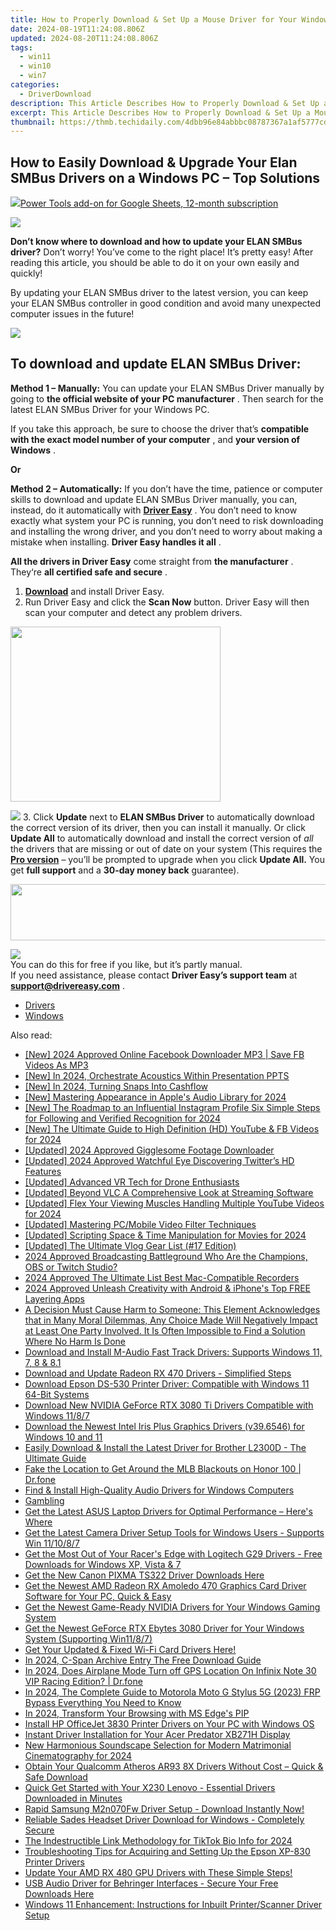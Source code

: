 ```yaml
---
title: How to Properly Download & Set Up a Mouse Driver for Your Windows 7 PC
date: 2024-08-19T11:24:08.806Z
updated: 2024-08-20T11:24:08.806Z
tags:
  - win11
  - win10
  - win7
categories:
  - DriverDownload
description: This Article Describes How to Properly Download & Set Up a Mouse Driver for Your Windows 7 PC
excerpt: This Article Describes How to Properly Download & Set Up a Mouse Driver for Your Windows 7 PC
thumbnail: https://thmb.techidaily.com/4dbb96e84abbbc08787367a1af5777cd4560a19b1ed332d7a4f64409037b9669.jpg
---
```


## How to Easily Download & Upgrade Your Elan SMBus Drivers on a Windows PC – Top Solutions

<!-- affiliate ads begin -->
<a href="https://secure.2checkout.com/order/checkout.php?PRODS=4721564&QTY=1&AFFILIATE=108875&CART=1"><img src="https://secure.avangate.com/images/merchant/c14a8df1e1b4d5297e9cb30cb34d5a00/products/copy_power-tools-48.png" border="0">Power Tools add-on for Google Sheets, 12-month subscription</a>
<!-- affiliate ads end -->
![](https://images.drivereasy.com/wp-content/uploads/2019/01/Snap912-300x204.png)

 **Don’t know where to download and how to update your ELAN SMBus driver?** Don’t worry! You’ve come to the right place! It’s pretty easy! After reading this article, you should be able to do it on your own easily and quickly!

 By updating your ELAN SMBus driver to the latest version, you can keep your ELAN SMBus controller in good condition and avoid many unexpected computer issues in the future!

<!-- affiliate ads begin -->
<a href="https://store.massmailsoftware.com/order/checkout.php?PRODS=1047974&QTY=1&AFFILIATE=108875&CART=1"><img src="https://secure.avangate.com/images/merchant/dc87c13749315c7217cdc4ac692e704c/banera_for_partners-04_%281%29.jpg" border="0"></a>
<!-- affiliate ads end -->
## **To download and update ELAN SMBus Driver:**

**Method 1 – Manually:**  You can update your ELAN SMBus Driver manually by going to **the official website of your PC manufacturer** . Then search for the latest ELAN SMBus Driver for your Windows PC.

 If you take this approach, be sure to choose the driver that’s **compatible with the exact model number of your computer** , and **your version of Windows** .

**Or**

**Method 2 – Automatically:**   If you don’t have the time, patience or computer skills to download and update ELAN SMBus Driver manually, you can, instead, do it automatically with **[Driver Easy](https://tools.techidaily.com/drivereasy/download/)**  .  You don’t need to know exactly what system your PC is running, you don’t need to risk downloading and installing the wrong driver, and you don’t need to worry about making a mistake when installing. **Driver Easy handles it all** .

**All the drivers in Driver Easy** come straight from **the manufacturer** . They‘re **all certified safe and secure** .

1. **[Download](https://tools.techidaily.com/drivereasy/download/)**  and install Driver Easy.
2. Run Driver Easy and click the **Scan Now**  button. Driver Easy will then scan your computer and detect any problem drivers.  
<!-- affiliate ads begin -->
<a href="https://laganoo.pxf.io/c/5597632/1657397/16446" target="_top" id="1657397"><img src="//a.impactradius-go.com/display-ad/16446-1657397" border="0" alt="" width="336" height="280"/></a><img height="0" width="0" src="https://imp.pxf.io/i/5597632/1657397/16446" style="position:absolute;visibility:hidden;" border="0" />
<!-- affiliate ads end -->
![](https://images.drivereasy.com/wp-content/uploads/2019/01/snap000265.png)
3. Click **Update**  next to **ELAN SMBus Driver** to automatically download the correct version of its driver, then you can install it manually. Or click **Update All**  to automatically download and install the correct version of _all_  the drivers that are missing or out of date on your system (This requires the **[Pro version](https://tools.techidaily.com/drivereasy/download/)**  – you’ll be prompted to upgrade when you click **Update All.** You get **full support**  and a **30-day money back**  guarantee).  
<!-- affiliate ads begin -->
<a href="https://newchic.sjv.io/c/5597632/1659704/14420" target="_top" id="1659704"><img src="//a.impactradius-go.com/display-ad/14420-1659704" border="0" alt="" width="728" height="90"/></a><img height="0" width="0" src="https://imp.pxf.io/i/5597632/1659704/14420" style="position:absolute;visibility:hidden;" border="0" />
<!-- affiliate ads end -->
![](https://images.drivereasy.com/wp-content/uploads/2019/01/snap000266.png)  
 You can do this for free if you like, but it’s partly manual.  
 If you need assistance, please contact **Driver Easy’s support team** at [**support@drivereasy.com**](https://tools.techidaily.com/drivereasy/download/) .

* [Drivers](https://tools.techidaily.com/drivereasy/download/)
* [Windows](https://tools.techidaily.com/drivereasy/download/)

<ins class="adsbygoogle"
     style="display:block"
     data-ad-format="autorelaxed"
     data-ad-client="ca-pub-7571918770474297"
     data-ad-slot="1223367746"></ins>



<ins class="adsbygoogle"
     style="display:block"
     data-ad-client="ca-pub-7571918770474297"
     data-ad-slot="8358498916"
     data-ad-format="auto"
     data-full-width-responsive="true"></ins>

<span class="atpl-alsoreadstyle">Also read:</span>
<div><ul>
<li><a href="https://facebook-videos.techidaily.com/new-2024-approved-online-facebook-downloader-mp3-save-fb-videos-as-mp3/"><u>[New] 2024 Approved  Online Facebook Downloader MP3 | Save FB Videos As MP3</u></a></li>
<li><a href="https://article-tips.techidaily.com/new-in-2024-orchestrate-acoustics-within-presentation-ppts/"><u>[New] In 2024, Orchestrate Acoustics Within Presentation PPTS</u></a></li>
<li><a href="https://snapchat-videos.techidaily.com/new-in-2024-turning-snaps-into-cashflow/"><u>[New] In 2024, Turning Snaps Into Cashflow</u></a></li>
<li><a href="https://fox-friendly.techidaily.com/new-mastering-appearance-in-apples-audio-library-for-2024/"><u>[New] Mastering Appearance in Apple's Audio Library for 2024</u></a></li>
<li><a href="https://instagram-video-files.techidaily.com/new-the-roadmap-to-an-influential-instagram-profile-six-simple-steps-for-following-and-verified-recognition-for-2024/"><u>[New] The Roadmap to an Influential Instagram Profile  Six Simple Steps for Following and Verified Recognition for 2024</u></a></li>
<li><a href="https://facebook-video-files.techidaily.com/new-the-ultimate-guide-to-high-definition-hd-youtube-and-fb-videos-for-2024/"><u>[New] The Ultimate Guide to High Definition (HD) YouTube & FB Videos for 2024</u></a></li>
<li><a href="https://vp-tips.techidaily.com/updated-2024-approved-gigglesome-footage-downloader/"><u>[Updated] 2024 Approved  Gigglesome Footage Downloader</u></a></li>
<li><a href="https://twitter-videos.techidaily.com/updated-2024-approved-watchful-eye-discovering-twitters-hd-features/"><u>[Updated] 2024 Approved  Watchful Eye  Discovering Twitter’s HD Features</u></a></li>
<li><a href="https://extra-hints.techidaily.com/updated-advanced-vr-tech-for-drone-enthusiasts/"><u>[Updated] Advanced VR Tech for Drone Enthusiasts</u></a></li>
<li><a href="https://extra-lessons.techidaily.com/updated-beyond-vlc-a-comprehensive-look-at-streaming-software/"><u>[Updated] Beyond VLC  A Comprehensive Look at Streaming Software</u></a></li>
<li><a href="https://eaxpv-info.techidaily.com/updated-flex-your-viewing-muscles-handling-multiple-youtube-videos-for-2024/"><u>[Updated] Flex Your Viewing Muscles  Handling Multiple YouTube Videos for 2024</u></a></li>
<li><a href="https://extra-support.techidaily.com/updated-mastering-pcmobile-video-filter-techniques/"><u>[Updated] Mastering PC/Mobile Video Filter Techniques</u></a></li>
<li><a href="https://fox-links.techidaily.com/updated-scripting-space-and-time-manipulation-for-movies-for-2024/"><u>[Updated] Scripting Space & Time Manipulation for Movies for 2024</u></a></li>
<li><a href="https://facebook-record-videos.techidaily.com/updated-the-ultimate-vlog-gear-list-17-edition/"><u>[Updated] The Ultimate Vlog Gear List (#17 Edition)</u></a></li>
<li><a href="https://screen-recording.techidaily.com/2024-approved-broadcasting-battleground-who-are-the-champions-obs-or-twitch-studio/"><u>2024 Approved  Broadcasting Battleground  Who Are the Champions, OBS or Twitch Studio?</u></a></li>
<li><a href="https://desktop-recording.techidaily.com/2024-approved-the-ultimate-list-best-mac-compatible-recorders/"><u>2024 Approved  The Ultimate List  Best Mac-Compatible Recorders</u></a></li>
<li><a href="https://fox-friendly.techidaily.com/2024-approved-unleash-creativity-with-android-and-iphones-top-free-layering-apps/"><u>2024 Approved  Unleash Creativity with Android & iPhone's Top FREE Layering Apps</u></a></li>
<li><a href="https://hardware-help.techidaily.com/a-decision-must-cause-harm-to-someone-this-element-acknowledges-that-in-many-moral-dilemmas-any-choice-made-will-negatively-impact-at-least-one-party-involv263/"><u>A Decision Must Cause Harm to Someone: This Element Acknowledges that in Many Moral Dilemmas, Any Choice Made Will Negatively Impact at Least One Party Involved. It Is Often Impossible to Find a Solution Where No Harm Is Done</u></a></li>
<li><a href="https://hardware-help.techidaily.com/download-and-install-m-audio-fast-track-drivers-supports-windows-11-7-8-and-81/"><u>Download and Install M-Audio Fast Track Drivers: Supports Windows 11, 7, 8 & 8.1</u></a></li>
<li><a href="https://hardware-help.techidaily.com/download-and-update-radeon-rx-470-drivers-simplified-steps/"><u>Download and Update Radeon RX 470 Drivers - Simplified Steps</u></a></li>
<li><a href="https://hardware-help.techidaily.com/download-epson-ds-530-printer-driver-compatible-with-windows-11-64-bit-systems/"><u>Download Epson DS-530 Printer Driver: Compatible with Windows 11 64-Bit Systems</u></a></li>
<li><a href="https://hardware-help.techidaily.com/download-new-nvidia-geforce-rtx-3080-ti-drivers-compatible-with-windows-1187/"><u>Download New NVIDIA GeForce RTX 3080 Ti Drivers Compatible with Windows 11/8/7</u></a></li>
<li><a href="https://hardware-help.techidaily.com/download-the-newest-intel-iris-plus-graphics-drivers-v396546-for-windows-10-and-11/"><u>Download the Newest Intel Iris Plus Graphics Drivers (v39.6546) for Windows 10 and 11</u></a></li>
<li><a href="https://hardware-help.techidaily.com/easily-download-and-install-the-latest-driver-for-brother-l2300d-the-ultimate-guide/"><u>Easily Download & Install the Latest Driver for Brother L2300D - The Ultimate Guide</u></a></li>
<li><a href="https://fake-location.techidaily.com/fake-the-location-to-get-around-the-mlb-blackouts-on-honor-100-drfone-by-drfone-virtual-android/"><u>Fake the Location to Get Around the MLB Blackouts on Honor 100 | Dr.fone</u></a></li>
<li><a href="https://hardware-help.techidaily.com/find-and-install-high-quality-audio-drivers-for-windows-computers/"><u>Find & Install High-Quality Audio Drivers for Windows Computers</u></a></li>
<li><a href="https://hardware-help.techidaily.com/gambling/"><u>Gambling</u></a></li>
<li><a href="https://hardware-help.techidaily.com/1722977124757-get-the-latest-asus-laptop-drivers-for-optimal-performance-heres-where/"><u>Get the Latest ASUS Laptop Drivers for Optimal Performance – Here's Where</u></a></li>
<li><a href="https://hardware-help.techidaily.com/get-the-latest-camera-driver-setup-tools-for-windows-users-supports-win-111087/"><u>Get the Latest Camera Driver Setup Tools for Windows Users - Supports Win 11/10/8/7</u></a></li>
<li><a href="https://hardware-help.techidaily.com/get-the-most-out-of-your-racers-edge-with-logitech-g29-drivers-free-downloads-for-windows-xp-vista-and-7/"><u>Get the Most Out of Your Racer's Edge with Logitech G29 Drivers - Free Downloads for Windows XP, Vista & 7</u></a></li>
<li><a href="https://hardware-help.techidaily.com/1722979124601-get-the-new-canon-pixma-ts322-driver-downloads-here/"><u>Get the New Canon PIXMA TS322 Driver Downloads Here</u></a></li>
<li><a href="https://hardware-help.techidaily.com/get-the-newest-amd-radeon-rx-amoledo-470-graphics-card-driver-software-for-your-pc-quick-and-easy/"><u>Get the Newest AMD Radeon RX Amoledo 470 Graphics Card Driver Software for Your PC, Quick & Easy</u></a></li>
<li><a href="https://hardware-help.techidaily.com/get-the-newest-game-ready-nvidia-drivers-for-your-windows-gaming-system/"><u>Get the Newest Game-Ready NVIDIA Drivers for Your Windows Gaming System</u></a></li>
<li><a href="https://hardware-help.techidaily.com/get-the-newest-geforce-rtx-ebytes-3080-driver-for-your-windows-system-supporting-win1187/"><u>Get the Newest GeForce RTX Ebytes 3080 Driver for Your Windows System (Supporting Win11/8/7)</u></a></li>
<li><a href="https://hardware-help.techidaily.com/get-your-updated-and-fixed-wi-fi-card-drivers-here/"><u>Get Your Updated & Fixed Wi-Fi Card Drivers Here!</u></a></li>
<li><a href="https://extra-tips.techidaily.com/in-2024-c-span-archive-entry-the-free-download-guide/"><u>In 2024, C-Span Archive Entry  The Free Download Guide</u></a></li>
<li><a href="https://review-topics.techidaily.com/in-2024-does-airplane-mode-turn-off-gps-location-on-infinix-note-30-vip-racing-edition-drfone-by-drfone-virtual-android/"><u>In 2024, Does Airplane Mode Turn off GPS Location On Infinix Note 30 VIP Racing Edition? | Dr.fone</u></a></li>
<li><a href="https://android-frp.techidaily.com/in-2024-the-complete-guide-to-motorola-moto-g-stylus-5g-2023-frp-bypass-everything-you-need-to-know-by-drfone-android/"><u>In 2024, The Complete Guide to Motorola Moto G Stylus 5G (2023) FRP Bypass Everything You Need to Know</u></a></li>
<li><a href="https://some-approaches.techidaily.com/in-2024-transform-your-browsing-with-ms-edges-pip/"><u>In 2024, Transform Your Browsing with MS Edge's PIP</u></a></li>
<li><a href="https://hardware-help.techidaily.com/install-hp-officejet-3830-printer-drivers-on-your-pc-with-windows-os/"><u>Install HP OfficeJet 3830 Printer Drivers on Your PC with Windows OS</u></a></li>
<li><a href="https://hardware-help.techidaily.com/instant-driver-installation-for-your-acer-predator-xb271h-display/"><u>Instant Driver Installation for Your Acer Predator XB271H Display</u></a></li>
<li><a href="https://audio-editing.techidaily.com/new-harmonious-soundscape-selection-for-modern-matrimonial-cinematography-for-2024/"><u>New Harmonious Soundscape Selection for Modern Matrimonial Cinematography for 2024</u></a></li>
<li><a href="https://hardware-help.techidaily.com/obtain-your-qualcomm-atheros-ar93-8x-drivers-without-cost-quick-and-safe-download/"><u>Obtain Your Qualcomm Atheros AR93 8X Drivers Without Cost – Quick & Safe Download</u></a></li>
<li><a href="https://hardware-help.techidaily.com/quick-get-started-with-your-x230-lenovo-essential-drivers-downloaded-in-minutes/"><u>Quick Get Started with Your X230 Lenovo - Essential Drivers Downloaded in Minutes</u></a></li>
<li><a href="https://hardware-help.techidaily.com/1722963389521-rapid-samsung-m2n070fw-driver-setup-download-instantly-now/"><u>Rapid Samsung M2n070Fw Driver Setup - Download Instantly Now!</u></a></li>
<li><a href="https://hardware-help.techidaily.com/reliable-sades-headset-driver-download-for-windows-completely-secure/"><u>Reliable Sades Headset Driver Download for Windows - Completely Secure</u></a></li>
<li><a href="https://some-approaches.techidaily.com/the-indestructible-link-methodology-for-tiktok-bio-info-for-2024/"><u>The Indestructible Link Methodology for TikTok Bio Info for 2024</u></a></li>
<li><a href="https://hardware-help.techidaily.com/troubleshooting-tips-for-acquiring-and-setting-up-the-epson-xp-830-printer-drivers/"><u>Troubleshooting Tips for Acquiring and Setting Up the Epson XP-830 Printer Drivers</u></a></li>
<li><a href="https://hardware-help.techidaily.com/1722978244622-update-your-amd-rx-480-gpu-drivers-with-these-simple-steps/"><u>Update Your AMD RX 480 GPU Drivers with These Simple Steps!</u></a></li>
<li><a href="https://hardware-help.techidaily.com/usb-audio-driver-for-behringer-interfaces-secure-your-free-downloads-here/"><u>USB Audio Driver for Behringer Interfaces - Secure Your Free Downloads Here</u></a></li>
<li><a href="https://hardware-help.techidaily.com/windows-11-enhancement-instructions-for-inbuilt-printerscanner-driver-setup/"><u>Windows 11 Enhancement: Instructions for Inbuilt Printer/Scanner Driver Setup</u></a></li>
</ul></div>
